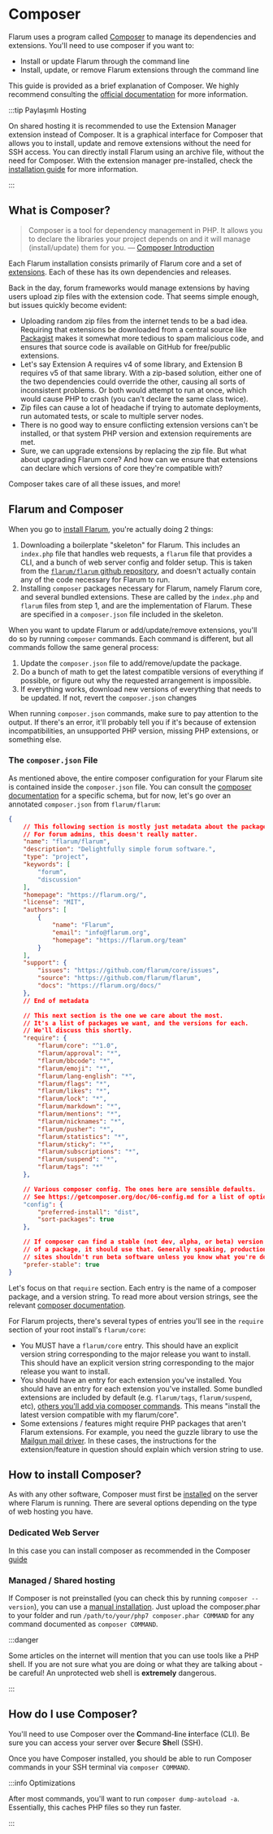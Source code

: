 # Composer

Flarum uses a program called [Composer](https://getcomposer.org) to manage its dependencies and extensions.
You'll need to use composer if you want to:

- Install or update Flarum through the command line
- Install, update, or remove Flarum extensions  through the command line

This guide is provided as a brief explanation of Composer. We highly recommend consulting the [official documentation](https://getcomposer.org/doc/00-intro.md) for more information.

:::tip Paylaşımlı Hosting

On shared hosting it is recommended to use the Extension Manager extension instead of Composer. It is a graphical interface for Composer that allows you to install, update and remove extensions without the need for SSH access.
You can directly install Flarum using an archive file, without the need for Composer. With the extension manager pre-installed, check the [installation guide](install.md#installing-by-unpacking-an-archive) for more information.

:::

## What is Composer?

> Composer is a tool for dependency management in PHP. It allows you to declare the libraries your project depends on and it will manage (install/update) them for you. — [Composer Introduction](https://getcomposer.org/doc/00-intro.md]\(https://getcomposer.org/doc/00-intro.md\))

Each Flarum installation consists primarily of Flarum core and a set of [extensions](extensions.md). Each of these has its own dependencies and releases.

Back in the day, forum frameworks would manage extensions by having users upload zip files with the extension code. That seems simple enough, but issues quickly become evident:

- Uploading random zip files from the internet tends to be a bad idea. Requiring that extensions be downloaded from a central source like [Packagist](https://packagist.org/) makes it somewhat more tedious to spam malicious code, and ensures that source code is available on GitHub for free/public extensions.
- Let's say Extension A requires v4 of some library, and Extension B requires v5 of that same library. With a zip-based solution, either one of the two dependencies could override the other, causing all sorts of inconsistent problems. Or both would attempt to run at once, which would cause PHP to crash (you can't declare the same class twice).
- Zip files can cause a lot of headache if trying to automate deployments, run automated tests, or scale to multiple server nodes.
- There is no good way to ensure conflicting extension versions can't be installed, or that system PHP version and extension requirements are met.
- Sure, we can upgrade extensions by replacing the zip file. But what about upgrading Flarum core? And how can we ensure that extensions can declare which versions of core they're compatible with?

Composer takes care of all these issues, and more!

## Flarum and Composer

When you go to [install Flarum](install.md#installing), you're actually doing 2 things:

1. Downloading a boilerplate "skeleton" for Flarum. This includes an `index.php` file that handles web requests, a `flarum` file that provides a CLI, and a bunch of web server config and folder setup. This is taken from the [`flarum/flarum` github repository](https://github.com/flarum/flarum), and doesn't actually contain any of the code necessary for Flarum to run.
2. Installing `composer` packages necessary for Flarum, namely Flarum core, and several bundled extensions. These are called by the `index.php` and `flarum` files from step 1, and are the implementation of Flarum. These are specified in a `composer.json` file included in the skeleton.

When you want to update Flarum or add/update/remove extensions, you'll do so by running `composer` commands. Each command is different, but all commands follow the same general process:

1. Update the `composer.json` file to add/remove/update the package.
2. Do a bunch of math to get the latest compatible versions of everything if possible, or figure out why the requested arrangement is impossible.
3. If everything works, download new versions of everything that needs to be updated. If not, revert the `composer.json` changes

When running `composer.json` commands, make sure to pay attention to the output. If there's an error, it'll probably tell you if it's because of extension incompatibilities, an unsupported PHP version, missing PHP extensions, or something else.

### The `composer.json` File

As mentioned above, the entire composer configuration for your Flarum site is contained inside the `composer.json` file. You can consult the [composer documentation](https://getcomposer.org/doc/04-schema.md) for a specific schema, but for now, let's go over an annotated `composer.json` from `flarum/flarum`:

```json
{
    // This following section is mostly just metadata about the package.
    // For forum admins, this doesn't really matter.
    "name": "flarum/flarum",
    "description": "Delightfully simple forum software.",
    "type": "project",
    "keywords": [
        "forum",
        "discussion"
    ],
    "homepage": "https://flarum.org/",
    "license": "MIT",
    "authors": [
        {
            "name": "Flarum",
            "email": "info@flarum.org",
            "homepage": "https://flarum.org/team"
        }
    ],
    "support": {
        "issues": "https://github.com/flarum/core/issues",
        "source": "https://github.com/flarum/flarum",
        "docs": "https://flarum.org/docs/"
    },
    // End of metadata

    // This next section is the one we care about the most.
    // It's a list of packages we want, and the versions for each.
    // We'll discuss this shortly.
    "require": {
        "flarum/core": "^1.0",
        "flarum/approval": "*",
        "flarum/bbcode": "*",
        "flarum/emoji": "*",
        "flarum/lang-english": "*",
        "flarum/flags": "*",
        "flarum/likes": "*",
        "flarum/lock": "*",
        "flarum/markdown": "*",
        "flarum/mentions": "*",
        "flarum/nicknames": "*",
        "flarum/pusher": "*",
        "flarum/statistics": "*",
        "flarum/sticky": "*",
        "flarum/subscriptions": "*",
        "flarum/suspend": "*",
        "flarum/tags": "*"
    },

    // Various composer config. The ones here are sensible defaults.
    // See https://getcomposer.org/doc/06-config.md for a list of options.
    "config": {
        "preferred-install": "dist",
        "sort-packages": true
    },

    // If composer can find a stable (not dev, alpha, or beta) version
    // of a package, it should use that. Generally speaking, production
    // sites shouldn't run beta software unless you know what you're doing.
    "prefer-stable": true
}
```

Let's focus on that `require` section. Each entry is the name of a composer package, and a version string.
To read more about version strings, see the relevant [composer documentation](https://semver.org/).

For Flarum projects, there's several types of entries you'll see in the `require` section of your root install's `flarum/core`:

- You MUST have a `flarum/core` entry. This should have an explicit version string corresponding to the major release you want to install. This should have an explicit version string corresponding to the major release you want to install.
- You should have an entry for each extension you've installed. You should have an entry for each extension you've installed. Some bundled extensions are included by default (e.g. `flarum/tags`, `flarum/suspend`, etc), [others you'll add via composer commands](extensions.md). This means "install the latest version compatible with my flarum/core".
- Some extensions / features might require PHP packages that aren't Flarum extensions. For example, you need the guzzle library to use the [Mailgun mail driver](mail.md). In these cases, the instructions for the extension/feature in question should explain which version string to use.

## How to install Composer?

As with any other software, Composer must first be [installed](https://getcomposer.org/download/) on the server where Flarum is running. There are several options depending on the type of web hosting you have.

### Dedicated Web Server

In this case you can install composer as recommended in the Composer [guide](https://getcomposer.org/doc/00-intro.md#system-requirements)

### Managed / Shared hosting

If Composer is not preinstalled (you can check this by running `composer --version`), you can use a [manual installation](https://getcomposer.org/composer-stable.phar). Just upload the composer.phar to your folder and run `/path/to/your/php7 composer.phar COMMAND` for any command documented as `composer COMMAND`.

:::danger

Some articles on the internet will mention that you can use tools like a PHP shell. If you are not sure what you are doing or what they are talking about - be careful! An unprotected web shell is **extremely** dangerous.

:::

## How do I use Composer?

You'll need to use Composer over the  **C**ommand-**l**ine **i**nterface (CLI). Be sure you can access your server over **S**ecure **Sh**ell (SSH).

Once you have Composer installed, you should be able to run Composer commands in your SSH terminal via `composer COMMAND`.

:::info Optimizations

After most commands, you'll want to run `composer dump-autoload -a`. Essentially, this caches PHP files so they run faster.

:::
